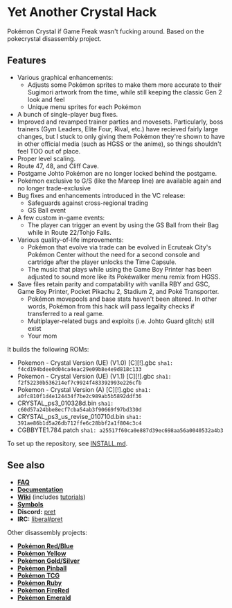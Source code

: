 # Yet Another Crystal Hack

Pokémon Crystal if Game Freak wasn't fucking around. Based on the pokecrystal disassembly project.

## Features
- Various graphical enhancements:
	- Adjusts some Pokémon sprites to make them more accurate to their Sugimori artwork from the time, while still keeping the classic Gen 2 look and feel
	- Unique menu sprites for each Pokémon
- A bunch of single-player bug fixes.
- Improved and revamped trainer parties and movesets. Particularly, boss trainers (Gym Leaders, Elite Four, Rival, etc.) have recieved fairly large changes, but I stuck to only giving them Pokémon they're shown to have in other official media (such as HGSS or the anime), so things shouldn't feel TOO out of place.
- Proper level scaling.
- Route 47, 48, and Cliff Cave.
- Postgame Johto Pokémon are no longer locked behind the postgame. 
- Pokémon exclusive to G/S (like the Mareep line) are available again and no longer trade-exclusive
- Bug fixes and enhancements introduced in the VC release:
	- Safeguards against cross-regional trading
	- GS Ball event
- A few custom in-game events:
	- The player can trigger an event by using the GS Ball from their Bag while in Route 22/Tohjo Falls.
- Various quality-of-life improvements:
	- Pokémon that evolve via trade can be evolved in Ecruteak City's Pokémon Center without the need for a second console and cartridge after the player unlocks the Time Capsule.
	- The music that plays while using the Game Boy Printer has been adjusted to sound more like its Pokéwalker menu remix from HGSS.
- Save files retain parity and compatability with vanilla RBY and GSC, Game Boy Printer, Pocket Pikachu 2, Stadium 2, and Poké Transporter.
	- Pokémon movepools and base stats haven't been altered. In other words, Pokémon from this hack will pass legality checks if transferred to a real game.
	- Multiplayer-related bugs and exploits (i.e. Johto Guard glitch) still exist
	- Your mom

It builds the following ROMs:

- Pokemon - Crystal Version (UE) (V1.0) [C][!].gbc `sha1: f4cd194bdee0d04ca4eac29e09b8e4e9d818c133`
- Pokemon - Crystal Version (UE) (V1.1) [C][!].gbc `sha1: f2f52230b536214ef7c9924f483392993e226cfb`
- Pokemon - Crystal Version (A) [C][!].gbc `sha1: a0fc810f1d4e124434f7be2c989ab5b5892ddf36`
- CRYSTAL_ps3_010328d.bin `sha1: c60d57a24bbe8ecf7cba54ab3f90669f97bd330d`
- CRYSTAL_ps3_us_revise_010710d.bin `sha1: 391ae86b1d5a26db712ffe6c28bbf2a1f804c3c4`
- CGBBYTE1.784.patch `sha1: a25517f60ca0e887d39ec698aa56a0040532a4b3`

To set up the repository, see [INSTALL.md](INSTALL.md).


## See also

- [**FAQ**](FAQ.md)
- [**Documentation**][docs]
- [**Wiki**][wiki] (includes [tutorials][tutorials])
- [**Symbols**][symbols]
- **Discord:** [pret][discord]
- **IRC:** [libera#pret][irc]

Other disassembly projects:

- [**Pokémon Red/Blue**][pokered]
- [**Pokémon Yellow**][pokeyellow]
- [**Pokémon Gold/Silver**][pokegold]
- [**Pokémon Pinball**][pokepinball]
- [**Pokémon TCG**][poketcg]
- [**Pokémon Ruby**][pokeruby]
- [**Pokémon FireRed**][pokefirered]
- [**Pokémon Emerald**][pokeemerald]

[pokered]: https://github.com/pret/pokered
[pokeyellow]: https://github.com/pret/pokeyellow
[pokegold]: https://github.com/pret/pokegold
[pokepinball]: https://github.com/pret/pokepinball
[poketcg]: https://github.com/pret/poketcg
[pokeruby]: https://github.com/pret/pokeruby
[pokefirered]: https://github.com/pret/pokefirered
[pokeemerald]: https://github.com/pret/pokeemerald
[docs]: https://pret.github.io/pokecrystal/
[wiki]: https://github.com/pret/pokecrystal/wiki
[tutorials]: https://github.com/pret/pokecrystal/wiki/Tutorials
[symbols]: https://github.com/pret/pokecrystal/tree/symbols
[discord]: https://discord.gg/d5dubZ3
[irc]: https://web.libera.chat/?#pret
[ci]: https://github.com/pret/pokecrystal/actions
[ci-badge]: https://github.com/pret/pokecrystal/actions/workflows/main.yml/badge.svg
